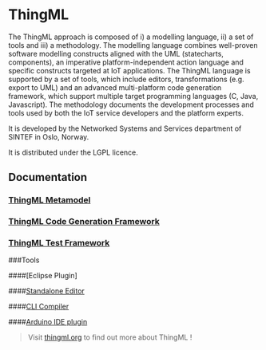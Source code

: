 ThingML
=======

The ThingML approach is composed of i) a modelling language, ii) a set of tools and iii) a methodology. The modelling language combines well-proven software modelling constructs aligned with the UML (statecharts, components), an imperative platform-independent action language and specific constructs targeted at IoT applications. The ThingML language is supported by a set of tools, which include editors, transformations (e.g. export to UML) and an advanced multi-platform code generation framework, which support multiple target programming languages (C, Java, Javascript). The methodology documents the development processes and tools used by both the IoT service developers and the platform experts. 

It is developed by the Networked Systems and Services department of SINTEF in Oslo, Norway.

It is distributed under the LGPL licence.

## Documentation

### [ThingML Metamodel](https://github.com/SINTEF-9012/ThingML/blob/master/org.thingml.model/README.md)

### [ThingML Code Generation Framework](https://github.com/SINTEF-9012/ThingML/blob/master/compilers/README.md)

### [ThingML Test Framework](https://github.com/SINTEF-9012/ThingML/blob/master/testJar/README.md)

###Tools

####[Eclipse Plugin]

####[Standalone Editor](https://github.com/SINTEF-9012/ThingML/blob/master/org.thingml.editor.standalone/README)

####[CLI Compiler](https://github.com/SINTEF-9012/ThingML/blob/master/compilers/README.md)

####[Arduino IDE plugin](https://github.com/SINTEF-9012/ThingML/blob/master/ArduinoIDEPlugin/ReadMe.md)

> Visit [thingml.org](http://www.thingml.org) to find out more about ThingML !
